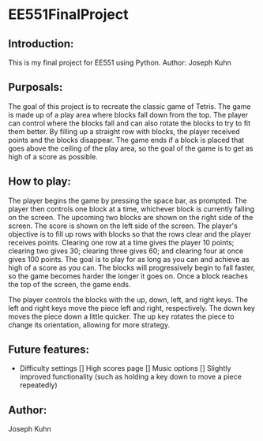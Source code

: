 # EE551FinalProject

## Introduction:

This is my final project for EE551 using Python.
Author: Joseph Kuhn

## Purposals:

The goal of this project is to recreate the classic game of Tetris. The game is made up of a play area where blocks fall down from the top. The player can control where the blocks fall and can also rotate the blocks to try to fit them better. By filling up a straight row with blocks, the player received points and the blocks disappear. The game ends if a block is placed that goes above the ceiling of the play area, so the goal of the game is to get as high of a score as possible.

## How to play:

The player begins the game by pressing the space bar, as prompted. The player then controls one block at a time, whichever block is currently falling on the screen. The upcoming two blocks are shown on the right side of the screen. The score is shown on the left side of the screen. The player's objective is to fill up rows with blocks so that the rows clear and the player receives points. Clearing one row at a time gives the player 10 points; clearing two gives 30; clearing three gives 60; and clearing four at once gives 100 points. The goal is to play for as long as you can and achieve as high of a score as you can. The blocks will progressively begin to fall faster, so the game becomes harder the longer it goes on. Once a block reaches the top of the screen, the game ends.

The player controls the blocks with the up, down, left, and right keys. The left and right keys move the piece left and right, respectively. The down key moves the piece down a little quicker. The up key rotates the piece to change its orientation, allowing for more strategy.

## Future features:

* Difficulty settings
[] High scores page
[] Music options
[] Slightly improved functionality (such as holding a key down to move a piece repeatedly)

## Author:

Joseph Kuhn
